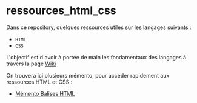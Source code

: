# ressources_html_css

Dans ce repository, quelques ressources utiles sur les langages suivants :   

* `HTML`   
* `CSS`   

L'objectif est d'avoir à portée de main les fondamentaux des langages à travers la page [Wiki](https://github.com/MaryleneH/ressources_html_css/wiki)   

On trouvera ici plusieurs mémento, pour accéder rapidement aux ressources HTML et CSS :   

* [Mémento Balises HTML](https://github.com/MaryleneH/ressources_html_css/wiki/Principales-balises-HTML)

